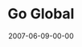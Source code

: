 ---
layout: message
category: message
series: "Go Home"
title: "Go Global"
date: 2007-06-09-00-00
message_id: 15
audio: "http://s3.amazonaws.com/crossroads-media/media/legacy/mp3/Go_Home_05_GO_Global_06-10-07_Tome.mp3"
audio-duration: "35:10"
explicit: false
---